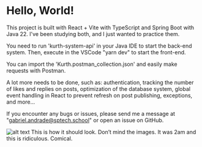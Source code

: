 # Hello, World!

This project is built with React + Vite with TypeScript and Spring Boot with Java 22. I've been studying both, and I just wanted to practice them.

You need to run 'kurth-system-api' in your Java IDE to start the back-end system. Then, execute in the VSCode "yarn dev" to start the front-end.

You can import the 'Kurth.postman_collection.json' and easily make requests with Postman. 

A lot more needs to be done, such as: authentication, tracking the number of likes and replies on posts, optimization of the database system, global event handling in React to prevent refresh on post publishing, exceptions, and more...

If you encounter any bugs or issues, please send me a message at "gabriel.andrade@sptech.school" or open an issue on GitHub.

![alt text](https://prnt.sc/GBIRBrwVmv0c)
This is how it should look. Don’t mind the images. It was 2am and this is ridiculous. Comical.
